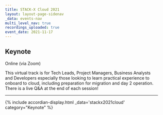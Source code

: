 ```yaml
---
title: STACK-X Cloud 2021
layout: layout-page-sidenav
_data: events-nav
multi_level_nav: true
recordings_uploaded: true
event_date: 2021-11-17
---
```


<!-- Header -->
## Keynote
<span class="sgds-icon sgds-icon-camera has-text-dark" role="img" aria-label="iconName"></span> Online (via Zoom)

<!-- Content -->
This virtual track is for Tech Leads, Project Managers, Business Analysts and Developers especially those looking to learn practical experience to onboard to cloud, including preparation for migration and day 2 operation. There is a live Q&A at the end of each session!

<hr />

{% include accordian-display.html 
    _data='stackx2021cloud'
    category="Keynote"
%}